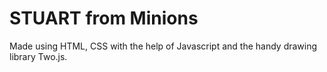 # STUART from Minions

Made using HTML, CSS with the help of Javascript and the handy drawing library Two.js.